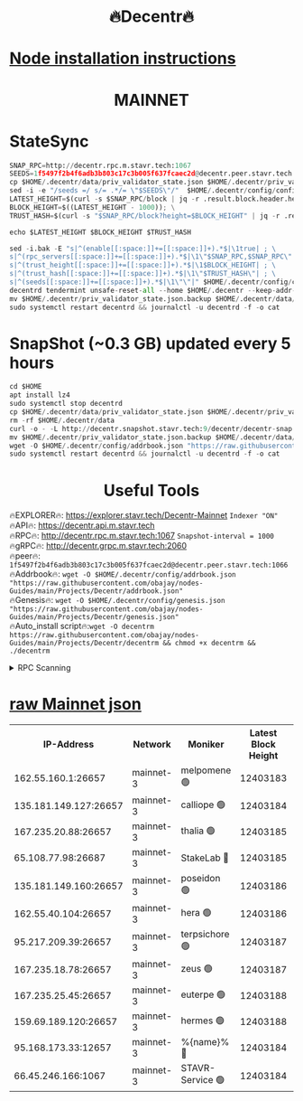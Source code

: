 <h1 align="center"> 🔥Decentr🔥</h1>

[Node installation instructions](https://github.com/obajay/nodes-Guides/tree/main/Projects/Decentr)
=
<h1 align="center"> MAINNET</h1>

# StateSync
```python
SNAP_RPC=http://decentr.rpc.m.stavr.tech:1067
SEEDS=1f5497f2b4f6adb3b803c17c3b005f637fcaec2d@decentr.peer.stavr.tech:1066
cp $HOME/.decentr/data/priv_validator_state.json $HOME/.decentr/priv_validator_state.json.backup
sed -i -e "/seeds =/ s/= .*/= \"$SEEDS\"/"  $HOME/.decentr/config/config.toml
LATEST_HEIGHT=$(curl -s $SNAP_RPC/block | jq -r .result.block.header.height); \
BLOCK_HEIGHT=$((LATEST_HEIGHT - 1000)); \
TRUST_HASH=$(curl -s "$SNAP_RPC/block?height=$BLOCK_HEIGHT" | jq -r .result.block_id.hash)

echo $LATEST_HEIGHT $BLOCK_HEIGHT $TRUST_HASH

sed -i.bak -E "s|^(enable[[:space:]]+=[[:space:]]+).*$|\1true| ; \
s|^(rpc_servers[[:space:]]+=[[:space:]]+).*$|\1\"$SNAP_RPC,$SNAP_RPC\"| ; \
s|^(trust_height[[:space:]]+=[[:space:]]+).*$|\1$BLOCK_HEIGHT| ; \
s|^(trust_hash[[:space:]]+=[[:space:]]+).*$|\1\"$TRUST_HASH\"| ; \
s|^(seeds[[:space:]]+=[[:space:]]+).*$|\1\"\"|" $HOME/.decentr/config/config.toml
decentrd tendermint unsafe-reset-all --home $HOME/.decentr --keep-addr-book
mv $HOME/.decentr/priv_validator_state.json.backup $HOME/.decentr/data/priv_validator_state.json
sudo systemctl restart decentrd && journalctl -u decentrd -f -o cat
```
# SnapShot (~0.3 GB) updated every 5 hours
```python
cd $HOME
apt install lz4
sudo systemctl stop decentrd
cp $HOME/.decentr/data/priv_validator_state.json $HOME/.decentr/priv_validator_state.json.backup
rm -rf $HOME/.decentr/data
curl -o - -L http://decentr.snapshot.stavr.tech:9/decentr/decentr-snap.tar.lz4 | lz4 -c -d - | tar -x -C $HOME/.decentr --strip-components 2
mv $HOME/.decentr/priv_validator_state.json.backup $HOME/.decentr/data/priv_validator_state.json
wget -O $HOME/.decentr/config/addrbook.json "https://raw.githubusercontent.com/obajay/nodes-Guides/main/Projects/Decentr/addrbook.json"
sudo systemctl restart decentrd && journalctl -u decentrd -f -o cat
```

 <h1 align="center"> Useful Tools</h1>

🔥EXPLORER🔥:     https://explorer.stavr.tech/Decentr-Mainnet        `Indexer "ON"` \
🔥API🔥:          https://decentr.api.m.stavr.tech \
🔥RPC🔥:          http://decentr.rpc.m.stavr.tech:1067              `Snapshot-interval = 1000` \
🔥gRPC🔥:         http://decentr.grpc.m.stavr.tech:2060 \
🔥peer🔥:         `1f5497f2b4f6adb3b803c17c3b005f637fcaec2d@decentr.peer.stavr.tech:1066` \
🔥Addrbook🔥:  `wget -O $HOME/.decentr/config/addrbook.json "https://raw.githubusercontent.com/obajay/nodes-Guides/main/Projects/Decentr/addrbook.json"` \
🔥Genesis🔥:  `wget -O $HOME/.decentr/config/genesis.json "https://raw.githubusercontent.com/obajay/nodes-Guides/main/Projects/Decentr/genesis.json"` \
🔥Auto_install script🔥:`wget -O decentrm https://raw.githubusercontent.com/obajay/nodes-Guides/main/Projects/Decentr/decentrm && chmod +x decentrm && ./decentrm`

<details>
<summary>RPC Scanning</summary>

<h2 align="center"> We scan nodes in real time every 4 hours. And we provide the final result of RPC endpoints.
We cannot influence the operation of these nodes in any way. </h2>


```python
If Voting Power is higher than 0 --> then the Node is a validator of the network and may be subject to attack and be a potential threat to the chain.
```
```python
We marked such validators with a red symbol
```

</details>

[raw Mainnet json](https://rpc-check.decentrm.stavr.tech/decentrm/rpc-decentrm-result.json)
=



<table><tr><th>IP-Address</th><th>Network</th><th>Moniker</th><th>Latest Block Height</th><th>Earliest Block Height</th><th>Catching Up</th><th>Tx Index</th><th>Voting Power</th><th>Scan Time</th></tr><tr><td>162.55.160.1:26657</td><td>mainnet-3</td><td>melpomene 🟢</td><td>12403183</td><td>1688950</td><td>False</td><td>on</td><td>0</td><td>2024-01-13T03:13:40.317656961UTC</td></tr><tr><td>135.181.149.127:26657</td><td>mainnet-3</td><td>calliope 🟢</td><td>12403184</td><td>1688950</td><td>False</td><td>on</td><td>0</td><td>2024-01-13T03:13:40.743931303UTC</td></tr><tr><td>167.235.20.88:26657</td><td>mainnet-3</td><td>thalia 🟢</td><td>12403185</td><td>1688950</td><td>False</td><td>on</td><td>0</td><td>2024-01-13T03:13:48.341844960UTC</td></tr><tr><td>65.108.77.98:26687</td><td>mainnet-3</td><td>StakeLab 🔴</td><td>12403185</td><td>1688950</td><td>False</td><td>on</td><td>5465188</td><td>2024-01-13T03:13:48.778701950UTC</td></tr><tr><td>135.181.149.160:26657</td><td>mainnet-3</td><td>poseidon 🟢</td><td>12403186</td><td>1688950</td><td>False</td><td>on</td><td>0</td><td>2024-01-13T03:13:53.420570522UTC</td></tr><tr><td>162.55.40.104:26657</td><td>mainnet-3</td><td>hera 🟢</td><td>12403186</td><td>1688950</td><td>False</td><td>on</td><td>0</td><td>2024-01-13T03:13:55.798140501UTC</td></tr><tr><td>95.217.209.39:26657</td><td>mainnet-3</td><td>terpsichore 🟢</td><td>12403187</td><td>1688950</td><td>False</td><td>on</td><td>0</td><td>2024-01-13T03:13:58.170030941UTC</td></tr><tr><td>167.235.18.78:26657</td><td>mainnet-3</td><td>zeus 🟢</td><td>12403187</td><td>1688950</td><td>False</td><td>on</td><td>0</td><td>2024-01-13T03:14:02.648992956UTC</td></tr><tr><td>167.235.25.45:26657</td><td>mainnet-3</td><td>euterpe 🟢</td><td>12403188</td><td>1688950</td><td>False</td><td>on</td><td>0</td><td>2024-01-13T03:14:04.954194288UTC</td></tr><tr><td>159.69.189.120:26657</td><td>mainnet-3</td><td>hermes 🟢</td><td>12403188</td><td>1688950</td><td>False</td><td>on</td><td>0</td><td>2024-01-13T03:14:07.302856274UTC</td></tr><tr><td>95.168.173.33:12657</td><td>mainnet-3</td><td>%{name}% 🔴</td><td>12403184</td><td>8964001</td><td>False</td><td>on</td><td>4174412</td><td>2024-01-13T03:13:41.836648194UTC</td></tr><tr><td>66.45.246.166:1067</td><td>mainnet-3</td><td>STAVR-Service 🟢</td><td>12403184</td><td>12402001</td><td>False</td><td>on</td><td>0</td><td>2024-01-13T03:13:41.327925016UTC</td></tr></table>